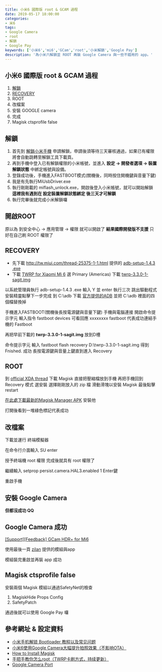 ```yaml
---
title: 小米6 國際版 root & GCAM 過程
date: 2019-05-17 18:00:00
categories:
- 米6
tags:
- Google Camera
- root
- 解鎖
- Google Pay
keywords: ['小米6','mi6','GCam','root','小米解鎖','Google Pay']
description: '為小米六解鎖並 ROOT 再裝 Google Camera 與一些不錯用的 app。'
---
```



## 小米6 國際版 root & GCAM 過程

1. [解鎖](#解鎖)
2. [RECOVERY](#RECOVERY)
3. ROOT
4. 改檔案
5. 安裝 GOOGLE camera
6. 完成
7. Magisk ctsprofile false

## 解鎖

1. 首先到 [解鎖小米手機](https://www.miui.com/unlock/index.html) 申請解鎖，申請後須等待三天審核通過，如果已有權限將會自動跳轉至解鎖工具下載頁。
2. 再到手機中登入已有解鎖權限的小米帳號，並進入 **設定 -> 開發者選項 -> 裝置解鎖狀態** 中綁定帳號與設備。
3. 登錄成功後，手機進入FASTBOOT模式(關機後，同時按住開機鍵與音量下鍵)
4. 我是有先執行MiUsbDriver.exe
5. 執行剛剛載的 miflash_unlock.exe，開啟後登入小米帳號，就可以開始解鎖
   **這裡我有遇到在 設定裝置解鎖狀態綁定 後三天才可解鎖**
6. 執行完畢後就完成小米解鎖囉

## 開啟ROOT

原以為 到安全中心 -> 應用管理 -> 權限 就可以開啟了
**結果國際開發版不支援**
只好在自己刷 ROOT 權限了

## RECOVERY

- 先下載 <http://tw.miui.com/thread-25375-1-1.html> 提供的 [adb-setup-1.4.3 .exe](<chrome-extension://bigefpfhnfcobdlfbedofhhaibnlghod/mega/secure.html#!0tcSUI6A!MXzvhLmERzhwcTX0doluSckuqMRzFLbXrqnlAWPEySM>)
- 下載 [TWRP for Xiaomi Mi 6](<https://twrp.me/xiaomi/xiaomimi6.html>) 選 Primary (Americas) 下載 [twrp-3.3.0-1-sagit.img](https://dl.twrp.me/sagit/twrp-3.3.0-1-sagit.img.html)

以系統管理員執行 adb-setup-1.4.3 .exe 
輸入 Y 並 enter 執行三次
跳出驅動程式安裝精靈點擊下一步完成
到 C:\adb 
下載 [官方提供的ADB](https://dl.google.com/android/repository/platform-tools-latest-windows.zip) 並把 C:\adb 裡面的四個檔替換掉

手機進入FASTBOOT(關機後長按電源鍵與音量下鍵)
手機與電腦連接
開啟命令提示字元
輸入指令 fastboot devices 
可看回應 xxxxxxxx fastboot 代表成功連結手機的 Fastboot

再把早前下載的 **twrp-3.3.0-1-sagit.img** 放到D槽

命令提示字元 輸入
fastboot flash recovery D:\twrp-3.3.0-1-sagit.img
得到 Fnished. 成功
長按電源鍵與音量上鍵直到進入 Recovery

## ROOT

到 [official XDA thread](https://forum.xda-developers.com/apps/magisk/official-magisk-v7-universal-systemless-t3473445) 下載 Magisk
直接把壓縮檔放到手機
再把手機回到 Recovery 模式
選安裝 選擇剛剛放入的 zip 檔
滑動滑塊以安裝 Magisk
最後點擊 restart

[在此處下載最新的Magisk Manager APK](https://github.com/topjohnwu/Magisk/releases/) 安裝他

打開後看到一堆綠色標記代表成功

## 改檔案

下載並運行 終端模擬器

在命令行介面輸入 SU enter

授予終端機 root 權限 完成後就具有 root 權限了

繼續輸入 setprop persist.camera.HAL3.enabled 1 Enter鍵

重啟手機

## 安裝 Google Camera

**但都沒成功 QQ**

## Google Camera 成功

[[Support][Feedback] GCam HDR+ for Mi6](https://forum.xda-developers.com/mi-6/themes/support-gcam-hdr-mi6-t3758876/page128)

使用最後一頁 [zilan](https://forum.xda-developers.com/member.php?u=1200086) 提供的模組與app

模組裝完重啟並再裝 app 成功

## Magisk ctsprofile false

安裝兩個  Magisk 模組以通過SafetyNet的檢查

1. MagiskHide Props Config
2. SafetyPatch

通過後就可以使用 Google Pay 囉

## 參考網址 & 設定資料

- [小米手机解锁 Bootloader 教程以及常见问题](http://www.miui.com/thread-3367802-1-1.html)
- [小米6使用Google Camera大幅提升拍照效果（不影响OTA）](http://www.miui.com/thread-14767245-1-1.html)
- [How to Install Magisk](https://www.xda-developers.com/how-to-install-magisk/)
- [手把手教你怎么root（TWRP卡刷方式，持续更新）](http://www.miui.com/thread-12263814-1-1.html)
- [Google Camera Port](https://www.celsoazevedo.com/files/android/google-camera/)

